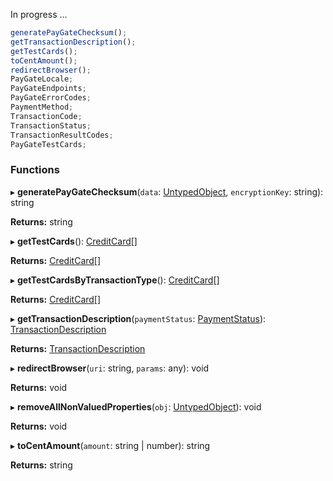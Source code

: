 In progress ...

```javascript
generatePayGateChecksum();
getTransactionDescription();
getTestCards();
toCentAmount();
redirectBrowser();
PayGateLocale;
PayGateEndpoints;
PayGateErrorCodes;
PaymentMethod;
TransactionCode;
TransactionStatus;
TransactionResultCodes;
PayGateTestCards;
```

### Functions

▸ **generatePayGateChecksum**(`data`: [UntypedObject](../interfaces/_types_.untypedobject.md), `encryptionKey`: string): string

**Returns:** string

▸ **getTestCards**(): [CreditCard](../interfaces/_types_.creditcard.md)[]

**Returns:** [CreditCard](../interfaces/_types_.creditcard.md)[]

▸ **getTestCardsByTransactionType**(): [CreditCard](../interfaces/_types_.creditcard.md)[]

**Returns:** [CreditCard](../interfaces/_types_.creditcard.md)[]

▸ **getTransactionDescription**(`paymentStatus`: [PaymentStatus](../interfaces/_types_.paymentstatus.md)): [TransactionDescription](../interfaces/_types_.transactiondescription.md)

**Returns:** [TransactionDescription](../interfaces/_types_.transactiondescription.md)

▸ **redirectBrowser**(`uri`: string, `params`: any): void

**Returns:** void

▸ **removeAllNonValuedProperties**(`obj`: [UntypedObject](../interfaces/_types_.untypedobject.md)): void

**Returns:** void

▸ **toCentAmount**(`amount`: string \| number): string

**Returns:** string

